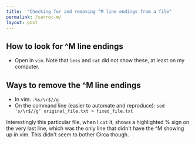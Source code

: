 ```yaml
---
title:  "Checking for and removing ^M line endings from a file"
permalink: /carrot-m/
layout: post
---
```


## How to look for ^M line endings

* Open in `vim`. Note that `less` and `cat` did not show these, at least on my computer.

## Ways to remove the ^M line endings

* In vim: `:%s/\r$//g`
* On the command line (easier to automate and reproduce): `sed 's/\r$//g' original_file.txt > fixed_file.txt`

Interestingly this particular file, when I `cat` it, shows a highlighted % sign on the very last line, which was the only line that didn't have the ^M showing up in vim. This didn't seem to bother Circa though.
